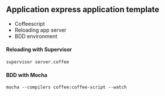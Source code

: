 ## Application express application template

- Coffeescript
- Reloading app server
- BDD environment

#### Reloading with Supervisor
```
supervisor server.coffee
```

#### BDD with Mocha
```
mocha --compilers coffee:coffee-script --watch
```
